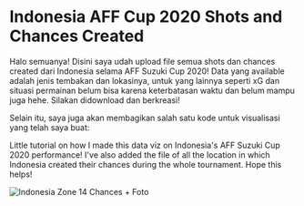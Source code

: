 # Indonesia AFF Cup 2020 Shots and Chances Created
Halo semuanya! Disini saya udah upload file semua shots dan chances created dari Indonesia selama AFF Suzuki Cup 2020! Data yang available adalah jenis tembakan dan lokasinya, untuk yang lainnya seperti xG dan situasi permainan belum bisa karena keterbatasan waktu dan belum mampu juga hehe. Silakan didownload dan berkreasi!

Selain itu, saya juga akan membagikan salah satu kode untuk visualisasi yang telah saya buat:

Little tutorial on how I made this data viz on Indonesia's AFF Suzuki Cup 2020 performance! I've also added the file of all the location in which Indonesia created their chances during the whole tournament. Hope this helps!

![Indonesia Zone 14 Chances + Foto](https://user-images.githubusercontent.com/85993139/152278897-41eb9cbb-76d7-4910-8921-4d51ece82efe.png)
